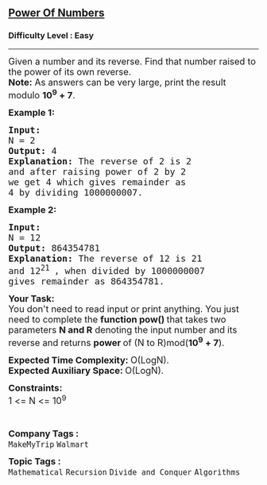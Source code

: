 <h2><a href="https://practice.geeksforgeeks.org/problems/power-of-numbers-1587115620/1?page=1&difficulty[]=-1&difficulty[]=0&difficulty[]=1&category[]=Mathematical&sortBy=submissions">Power Of Numbers</a></h2><h3>Difficulty Level : Easy</h3><hr><div class="problems_problem_content__Xm_eO"><p><span style="font-size:18px">Given a number and its reverse. Find that number raised to the power of its own reverse.<br>
<strong>Note:</strong> As answers can be very large, print the result modulo <strong>10<sup>9</sup> + 7</strong>.</span></p>

<p><span style="font-size:18px"><strong>Example 1:</strong></span></p>

<pre><span style="font-size:18px"><strong>Input:
</strong>N = 2
<strong>Output: </strong>4<strong>
Explanation: </strong>The reverse of 2 is 2
and after raising power of 2 by 2 
we get 4 which gives remainder as 
4 by dividing 1000000007.</span></pre>

<p><span style="font-size:18px"><strong>Example 2:</strong></span></p>

<pre><span style="font-size:18px"><strong>Input:
</strong>N = 12
<strong>Output: </strong>864354781<strong>
Explanation: </strong>The reverse of 12 is 21
and 12<sup>21&nbsp;</sup>, when divided by 1000000007 
gives remainder as 864354781.</span></pre>

<p><strong><span style="font-size:18px">Your Task:</span></strong><br>
<span style="font-size:18px">You don't need to read input or print anything. You just need to complete the <strong>function pow()&nbsp;</strong>that takes two parameters <strong>N and R</strong>&nbsp;denoting the input number and its reverse and returns <strong>power </strong>of (N to R)mod(<strong>10<sup>9</sup> + 7</strong>).</span></p>

<p><span style="font-size:18px"><strong>Expected Time Complexity:&nbsp;</strong>O(LogN).<br>
<strong>Expected Auxiliary Space:&nbsp;</strong>O(LogN).</span></p>

<p><span style="font-size:18px"><strong>Constraints:</strong><br>
1 &lt;= N &lt;= 10<sup>9</sup></span></p>

<p>&nbsp;</p>
</div><p><span style=font-size:18px><strong>Company Tags : </strong><br><code>MakeMyTrip</code>&nbsp;<code>Walmart</code>&nbsp;<br><p><span style=font-size:18px><strong>Topic Tags : </strong><br><code>Mathematical</code>&nbsp;<code>Recursion</code>&nbsp;<code>Divide and Conquer</code>&nbsp;<code>Algorithms</code>&nbsp;